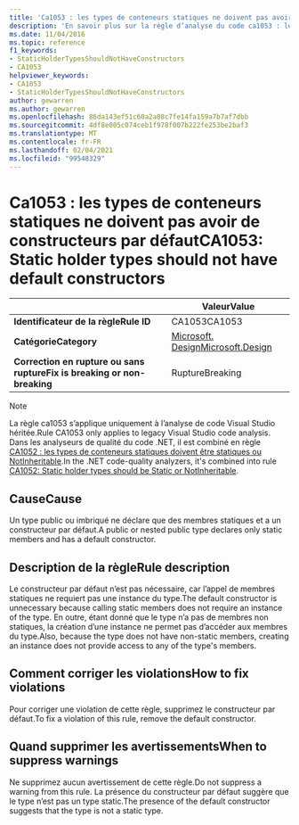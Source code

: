 ```yaml
---
title: 'Ca1053 : les types de conteneurs statiques ne doivent pas avoir de constructeurs (analyse du code)'
description: 'En savoir plus sur la règle d’analyse du code ca1053 : les types de conteneurs statiques ne doivent pas avoir de constructeurs'
ms.date: 11/04/2016
ms.topic: reference
f1_keywords:
- StaticHolderTypesShouldNotHaveConstructors
- CA1053
helpviewer_keywords:
- CA1053
- StaticHolderTypesShouldNotHaveConstructors
author: gewarren
ms.author: gewarren
ms.openlocfilehash: 86da143ef51c60a2a08c7fe14fa159a7b7af7dbb
ms.sourcegitcommit: 4df8e005c074ceb1f978f007b222fe253be2baf3
ms.translationtype: MT
ms.contentlocale: fr-FR
ms.lasthandoff: 02/04/2021
ms.locfileid: "99548329"
---
```

# <a name="ca1053-static-holder-types-should-not-have-default-constructors"></a><span data-ttu-id="bedd6-103">Ca1053 : les types de conteneurs statiques ne doivent pas avoir de constructeurs par défaut</span><span class="sxs-lookup"><span data-stu-id="bedd6-103">CA1053: Static holder types should not have default constructors</span></span>

| | <span data-ttu-id="bedd6-104">Valeur</span><span class="sxs-lookup"><span data-stu-id="bedd6-104">Value</span></span> |
|-|-|
| <span data-ttu-id="bedd6-105">**Identificateur de la règle**</span><span class="sxs-lookup"><span data-stu-id="bedd6-105">**Rule ID**</span></span> |<span data-ttu-id="bedd6-106">CA1053</span><span class="sxs-lookup"><span data-stu-id="bedd6-106">CA1053</span></span>|
| <span data-ttu-id="bedd6-107">**Catégorie**</span><span class="sxs-lookup"><span data-stu-id="bedd6-107">**Category**</span></span> |[<span data-ttu-id="bedd6-108">Microsoft. Design</span><span class="sxs-lookup"><span data-stu-id="bedd6-108">Microsoft.Design</span></span>](design-warnings.md)|
| <span data-ttu-id="bedd6-109">**Correction en rupture ou sans rupture**</span><span class="sxs-lookup"><span data-stu-id="bedd6-109">**Fix is breaking or non-breaking**</span></span> |<span data-ttu-id="bedd6-110">Rupture</span><span class="sxs-lookup"><span data-stu-id="bedd6-110">Breaking</span></span>|

> [!NOTE]
> <span data-ttu-id="bedd6-111">La règle ca1053 s’applique uniquement à l’analyse de code Visual Studio héritée.</span><span class="sxs-lookup"><span data-stu-id="bedd6-111">Rule CA1053 only applies to legacy Visual Studio code analysis.</span></span> <span data-ttu-id="bedd6-112">Dans les analyseurs de qualité du code .NET, il est combiné en règle [CA1052 : les types de conteneurs statiques doivent être statiques ou NotInheritable](ca1052.md).</span><span class="sxs-lookup"><span data-stu-id="bedd6-112">In the .NET code-quality analyzers, it's combined into rule [CA1052: Static holder types should be Static or NotInheritable](ca1052.md).</span></span>

## <a name="cause"></a><span data-ttu-id="bedd6-113">Cause</span><span class="sxs-lookup"><span data-stu-id="bedd6-113">Cause</span></span>

<span data-ttu-id="bedd6-114">Un type public ou imbriqué ne déclare que des membres statiques et a un constructeur par défaut.</span><span class="sxs-lookup"><span data-stu-id="bedd6-114">A public or nested public type declares only static members and has a default constructor.</span></span>

## <a name="rule-description"></a><span data-ttu-id="bedd6-115">Description de la règle</span><span class="sxs-lookup"><span data-stu-id="bedd6-115">Rule description</span></span>

<span data-ttu-id="bedd6-116">Le constructeur par défaut n’est pas nécessaire, car l’appel de membres statiques ne requiert pas une instance du type.</span><span class="sxs-lookup"><span data-stu-id="bedd6-116">The default constructor is unnecessary because calling static members does not require an instance of the type.</span></span> <span data-ttu-id="bedd6-117">En outre, étant donné que le type n’a pas de membres non statiques, la création d’une instance ne permet pas d’accéder aux membres du type.</span><span class="sxs-lookup"><span data-stu-id="bedd6-117">Also, because the type does not have non-static members, creating an instance does not provide access to any of the type's members.</span></span>

## <a name="how-to-fix-violations"></a><span data-ttu-id="bedd6-118">Comment corriger les violations</span><span class="sxs-lookup"><span data-stu-id="bedd6-118">How to fix violations</span></span>

<span data-ttu-id="bedd6-119">Pour corriger une violation de cette règle, supprimez le constructeur par défaut.</span><span class="sxs-lookup"><span data-stu-id="bedd6-119">To fix a violation of this rule, remove the default constructor.</span></span>

## <a name="when-to-suppress-warnings"></a><span data-ttu-id="bedd6-120">Quand supprimer les avertissements</span><span class="sxs-lookup"><span data-stu-id="bedd6-120">When to suppress warnings</span></span>

<span data-ttu-id="bedd6-121">Ne supprimez aucun avertissement de cette règle.</span><span class="sxs-lookup"><span data-stu-id="bedd6-121">Do not suppress a warning from this rule.</span></span> <span data-ttu-id="bedd6-122">La présence du constructeur par défaut suggère que le type n’est pas un type static.</span><span class="sxs-lookup"><span data-stu-id="bedd6-122">The presence of the default constructor suggests that the type is not a static type.</span></span>

